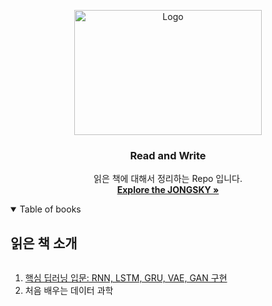 <p align="center">
  <a href="https://github.com/JONGSKY/Read-and-Write">
    <img src="https://cdn.pixabay.com/photo/2016/01/27/04/32/books-1163695_960_720.jpg" alt="Logo" width="300" height="200">
  </a>

  <h3 align="center">Read and Write</h3>
  <p align="center">
    읽은 책에 대해서 정리하는 Repo 입니다.
    <br />
    <a href="https://www.notion.so/jongsky/Jongho-Lee-40fcd70fb3384dfd923c1b8370522cb0"><strong>Explore the JONGSKY »</strong></a>
    <br />
<!--     <br />
    <a href="https://github.com/github_username/repo_name">View Demo</a>
    ·
    <a href="https://github.com/github_username/repo_name/issues">Report Bug</a>
    ·
    <a href="https://github.com/github_username/repo_name/issues">Request Feature</a> -->
  </p>

</p>


<!-- TABLE OF CONTENTS -->
<details open="open">
  <summary>Table of books</summary>
  <h2 style="display: inline-block">읽은 책 소개</h2>
  <ol>
    <li>
      <a href="https://github.com/JONGSKY/Read-and-Write/tree/master/Introdcution_DL_point">핵심 딥러닝 입문: RNN, LSTM, GRU, VAE, GAN 구현</a>
    </li>
    <li>
      처음 배우는 데이터 과학
    </li>
  </ol>
</details>
